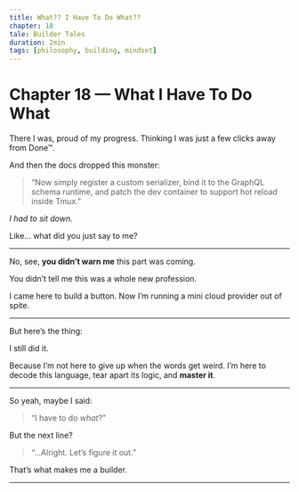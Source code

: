 ```yaml
---
title: What?? I Have To Do What??
chapter: 18
tale: Builder Tales
duration: 2min
tags: [philosophy, building, mindset]
---
```


# Chapter 18 — What I Have To Do What

There I was, proud of my progress.
Thinking I was just a few clicks away from Done™.

And then the docs dropped this monster:

> “Now simply register a custom serializer,
> bind it to the GraphQL schema runtime,
> and patch the dev container to support hot reload inside Tmux.”

*I had to sit down.*

Like... what did you just say to me?

---

No, see, **you didn’t warn me** this part was coming.

You didn’t tell me this was a whole new profession.

I came here to build a button.
Now I’m running a mini cloud provider out of spite.

---

But here’s the thing:

I still did it.

Because I’m not here to give up when the words get weird.
I’m here to decode this language,
tear apart its logic,
and **master it**.

---

So yeah, maybe I said:

> “I have to do *what*?”

But the next line?

> “...Alright. Let’s figure it out.”

That’s what makes me a builder.

---
